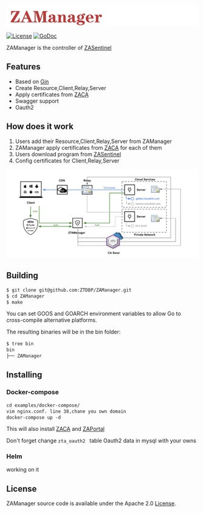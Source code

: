 ![logo](logo.png)

[![License](https://img.shields.io/badge/License-Apache%202.0-blue.svg)](https://opensource.org/licenses/Apache-2.0)  [![GoDoc](https://godoc.org/github.com/cloudflare/cfssl?status.svg)](https://github.com/ZTDBP/ZACA)

ZAManager is the controller of [ZASentinel](https://github.com/ZTDBP/ZASentinel)

## Features

- Based on [Gin](https://github.com/gin-gonic/gin)
- Create Resource,Client,Relay,Server
- Apply certificates from [ZACA](https://github.com/ZTDBP/ZACA)
- Swagger support
- Oauth2

## How does it work

1. Users add their Resource,Client,Relay,Server from ZAManager
2. ZAManager apply certificates from [ZACA](https://github.com/ZTDBP/ZACA) for each of them
3. Users download program from  [ZASentinel](https://github.com/ZTDBP/ZASentinel)
4. Config certificates for Client,Relay,Server

![work](work.jpg)

## Building

```shell
$ git clone git@github.com:ZTDBP/ZAManager.git
$ cd ZAManager
$ make
```

You can set GOOS and GOARCH environment variables to allow Go to cross-compile alternative platforms.

The resulting binaries will be in the bin folder:

```shell
$ tree bin
bin
├── ZAManager
```

## Installing

### Docker-compose

~~~shell
cd examples/docker-compose/
vim nginx.conf. line 38,chane you own domain
docker-compose up -d
~~~

This will also install [ZACA](https://github.com/ZTDBP/ZACA) and [ZAPortal](https://github.com/ZTDBP/ZAPortal)

Don't forget change  `zta_oauth2 ` table Oauth2 data in mysql with your owns

### Helm

working on it

## License

ZAManager source code is available under the Apache 2.0 [License](https://github.com/ZTDBP/ZAManager/blob/main/LICENSE).
